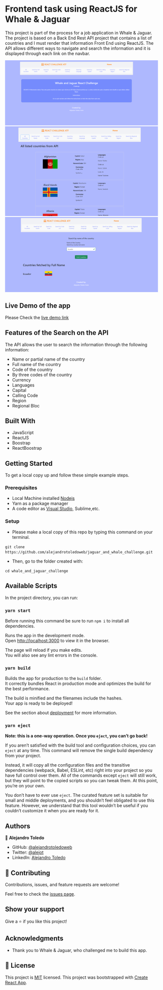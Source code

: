 
# Frontend task using ReactJS for Whale & Jaguar

This project is part of the process for a job application in Whale & Jaguar. The project is based on a Back End Rest API project that contains a list of countries and I must render that information Front End using ReactJS.
The API allows different ways to navigate and search the information and it is displayed through each link on the navbar.


![screenshot](./src/assets/home_screenshot.png)
![screenshot](./src/assets/all_countries_screenshot.png)
![screenshot](./src/assets/search_by_name.png)

## Live Demo of the app

Please Check the [live demo link](https://whaleandjaguarreactjs.netlify.app/)


## Features of the Search on the API

The API allows the user to search the information through the following information:
- Name or partial name of the country
- Full name of the country
- Code of the country
- By three codes of the country
- Currency
- Languages
- Capital
- Calling Code
- Region
- Regional Bloc

## Built With

- JavaScript
- ReactJS
- Boostrap
- ReactBoostrap

## Getting Started

To get a local copy up and follow these simple example steps.

### Prerequisites

- Local Machine installed [Nodejs](https://nodejs.org/en/download/)
- Yarn as a package manager
- A code editor as [Visual Studio](https://code.visualstudio.com/download), Sublime,etc.

### Setup

- Please make a local copy of this repo by typing this command on your terminal.

`git clone https://github.com/alejandrotoledoweb/jaguar_and_whale_challenge.git`

- Then, go to the folder created with:

`cd whale_and_jaguar_challenge`

## Available Scripts

In the project directory, you can run:

### `yarn start`

Before running this command be sure to run `npm i` to install all dependencies.

Runs the app in the development mode.\
Open [http://localhost:3000](http://localhost:3000) to view it in the browser.

The page will reload if you make edits.\
You will also see any lint errors in the console.

### `yarn build`

Builds the app for production to the `build` folder.\
It correctly bundles React in production mode and optimizes the build for the best performance.

The build is minified and the filenames include the hashes.\
Your app is ready to be deployed!

See the section about [deployment](https://facebook.github.io/create-react-app/docs/deployment) for more information.

### `yarn eject`

**Note: this is a one-way operation. Once you `eject`, you can’t go back!**

If you aren’t satisfied with the build tool and configuration choices, you can `eject` at any time. This command will remove the single build dependency from your project.

Instead, it will copy all the configuration files and the transitive dependencies (webpack, Babel, ESLint, etc) right into your project so you have full control over them. All of the commands except `eject` will still work, but they will point to the copied scripts so you can tweak them. At this point, you’re on your own.

You don’t have to ever use `eject`. The curated feature set is suitable for small and middle deployments, and you shouldn’t feel obligated to use this feature. However, we understand that this tool wouldn’t be useful if you couldn’t customize it when you are ready for it.

## Authors

👤  **Alejandro Toledo**

- GitHub: [@alejandrotoledoweb](https://github.com/alejandrotoledoweb)
- Twitter: [@alejot](https://twitter.com/alejot)
- LinkedIn: [Alejandro Toledo](https://www.linkedin.com/in/alejandro-toledo-freire/)

## 🤝 Contributing

Contributions, issues, and feature requests are welcome!

Feel free to check the [issues page](https://github.com/alejandrotoledoweb/jaguar_and_whale_challenge/issues).

## Show your support

Give a ⭐️ if you like this project!

## Acknowledgments

- Thank you to Whale & Jaguar, who challenged me to build this app.

## 📝 License

This project is [MIT](lic.url) licensed.
This project was bootstrapped with [Create React App](https://github.com/facebook/create-react-app).
